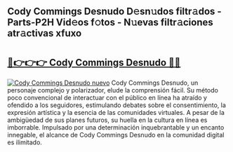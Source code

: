## Cody Commings Desnudo D𝚎sn𝚞dos filtr𝚊dos - Parts-P2H Vid𝚎os f𝚘tos - N𝚞evas filtr𝚊ciones atr𝚊ctivas xfuxo

# <h2><a href="http://mb1mpb.tromn.icu/?c=Cody+Commings+Desnudo">🔗👉👉👉 Cody Commings Desnudo 🔗🔗</a></h2>

[![Cody Commings Desnudo nuevo](https://i.imgur.com/pEAQMta.gif)](http://mb1mpb.tromn.icu/?c=Cody+Commings+Desnudo)
Cody Commings Desnudo, un personaje complejo y polarizador, elude la comprensión fácil. Su método poco convencional de interactuar con el público en línea ha atraído y ofendido a los seguidores, estimulando debates sobre el consentimiento, la expresión artística y la esencia de las comunidades virtuales. A pesar de la ambigüedad de sus planes futuros, su huella en la cultura en línea es imborrable. Impulsado por una determinación inquebrantable y un encanto innegable, el alcance de Cody Commings Desnudo en la comunidad digital es ilimitado.

